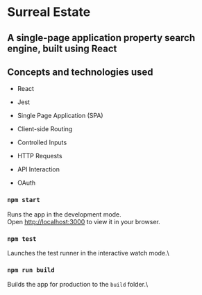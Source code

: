 # Surreal Estate

## A single-page application property search engine, built using React

## Concepts and technologies used

- React

- Jest

- Single Page Application (SPA)

- Client-side Routing

- Controlled Inputs

- HTTP Requests

- API Interaction

- OAuth

### `npm start`

Runs the app in the development mode.\
Open [http://localhost:3000](http://localhost:3000) to view it in your browser.

### `npm test`

Launches the test runner in the interactive watch mode.\

### `npm run build`

Builds the app for production to the `build` folder.\
